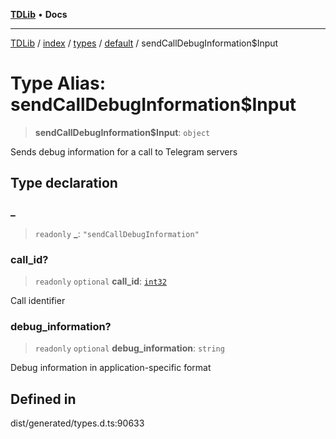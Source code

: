 [**TDLib**](../../../../../../README.md) • **Docs**

***

[TDLib](../../../../../../modules.md) / [index](../../../../../README.md) / [types](../../../README.md) / [default](../README.md) / sendCallDebugInformation$Input

# Type Alias: sendCallDebugInformation$Input

> **sendCallDebugInformation$Input**: `object`

Sends debug information for a call to Telegram servers

## Type declaration

### \_

> `readonly` **\_**: `"sendCallDebugInformation"`

### call\_id?

> `readonly` `optional` **call\_id**: [`int32`](int32-1.md)

Call identifier

### debug\_information?

> `readonly` `optional` **debug\_information**: `string`

Debug information in application-specific format

## Defined in

dist/generated/types.d.ts:90633
